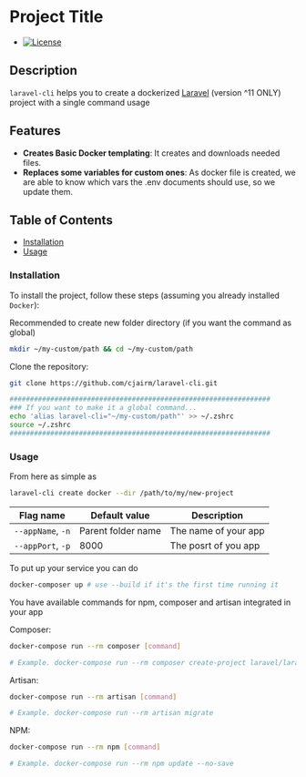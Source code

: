 Project Title
=============

* [![License](https://img.shields.io/badge/License-MIT-blue.svg)](https://opensource.org/licenses/MIT)

Description
-----------

`laravel-cli` helps you to create a dockerized [Laravel](https://laravel.com/docs/11.x) (version ^11 ONLY) project with a single command usage

Features
--------

* **Creates Basic Docker templating**: It creates and downloads needed files. 
* **Replaces some variables for custom ones**: As docker file is created, we are able to know which vars the .env documents should use, so we update them.

Table of Contents
-----------------

* [Installation](#installation)
* [Usage](#usage)

### Installation

To install the project, follow these steps (assuming you already installed `Docker`):

Recommended to create new folder directory (if you want the command as global)

```bash
mkdir ~/my-custom/path && cd ~/my-custom/path
```

Clone the repository:

```bash
git clone https://github.com/cjairm/laravel-cli.git

################################################################
### If you want to make it a global command...
echo 'alias laravel-cli="~/my-custom/path"' >> ~/.zshrc
source ~/.zshrc
################################################################
```

### Usage
From here as simple as

```bash
laravel-cli create docker --dir /path/to/my/new-project
```

| Flag name         | Default value       | Description          |
| ----------------- | ------------------- | -------------------- |
| `--appName`, `-n` | Parent folder name  | The name of your app |
| `--appPort`, `-p` | 8000                | The posrt of you app |

To put up your service you can do

```bash
docker-composer up # use --build if it's the first time running it
```

You have available commands for npm, composer and artisan integrated in your app

Composer:
```bash
docker-compose run --rm composer [command]

# Example. docker-compose run --rm composer create-project laravel/laravel:^11.0 .
```

Artisan:
```bash
docker-compose run --rm artisan [command]

# Example. docker-compose run --rm artisan migrate
```

NPM:
```bash
docker-compose run --rm npm [command]

# Example. docker-compose run --rm npm update --no-save
```
